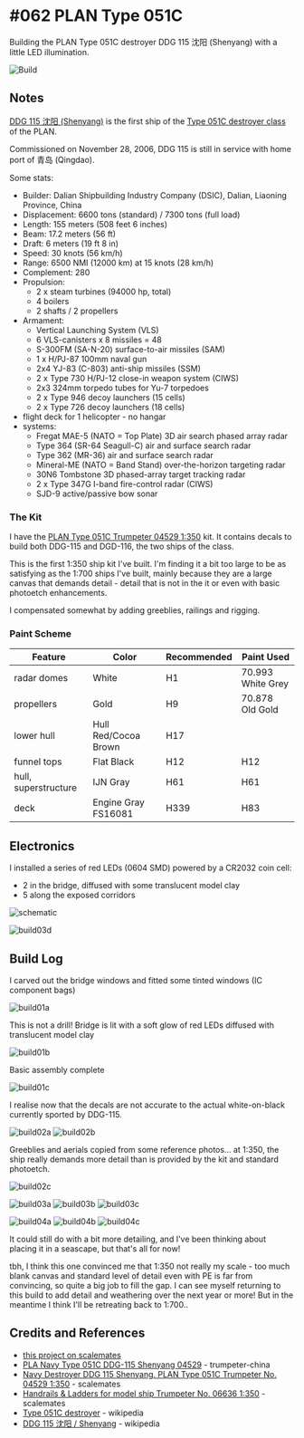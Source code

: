 # #062 PLAN Type 051C

Building the PLAN Type 051C destroyer DDG 115 沈阳 (Shenyang) with a little LED illumination.

![Build](./assets/Type051C_build.jpg?raw=true)

## Notes

[DDG 115 沈阳 (Shenyang)](https://en.wikipedia.org/wiki/Chinese_destroyer_Shenyang_(115))
is the first ship of the [Type 051C destroyer class](https://en.wikipedia.org/wiki/Type_051C_destroyer) of the PLAN.

Commissioned on November 28, 2006, DDG 115 is still in service with home port of 青岛 (Qingdao).

Some stats:

* Builder: Dalian Shipbuilding Industry Company (DSIC), Dalian, Liaoning Province, China
* Displacement: 6600 tons (standard) / 7300 tons (full load)
* Length: 155 meters (508 feet 6 inches)
* Beam: 17.2 meters (56 ft)
* Draft: 6 meters (19 ft 8 in)
* Speed: 30 knots (56 km/h)
* Range: 6500 NMI (12000 km) at 15 knots (28 km/h)
* Complement: 280
* Propulsion:
    * 2 x steam turbines (94000 hp, total)
    * 4 boilers
    * 2 shafts / 2 propellers
* Armament:
    * Vertical Launching System (VLS)
    * 6 VLS-canisters x 8 missiles = 48
    * S-300FM (SA-N-20) surface-to-air missiles (SAM)
    * 1 x H/PJ-87 100mm naval gun
    * 2x4 YJ-83 (C-803) anti-ship missiles (SSM)
    * 2 x Type 730 H/PJ-12 close-in weapon system (CIWS)
    * 2x3 324mm torpedo tubes for Yu-7 torpedoes
    * 2 x Type 946 decoy launchers (15 cells)
    * 2 x Type 726 decoy launchers (18 cells)
* flight deck for 1 helicopter - no hangar
* systems:
    * Fregat MAE-5 (NATO = Top Plate) 3D air search phased array radar
    * Type 364 (SR-64 Seagull-C) air and surface search radar
    * Type 362 (MR-36) air and surface search radar
    * Mineral-ME (NATO = Band Stand) over-the-horizon targeting radar
    * 30N6 Tombstone 3D phased-array target tracking radar
    * 2 x Type 347G I-band fire-control radar (CIWS)
    * SJD-9 active/passive bow sonar

### The Kit

I have the [PLAN Type 051C  Trumpeter 04529 1:350](https://www.scalemates.com/kits/trumpeter-04529-ddg-115-shenyang-plan--106439)
kit. It contains decals to build both DDG-115 and DGD-116, the two ships of the class.

This is the first 1:350 ship kit I've built. I'm finding it a bit too large to be as satisfying as the 1:700 ships I've built,
mainly because they are a large canvas that demands detail - detail that is not in the it or even with basic photoetch enhancements.

I compensated somewhat by adding greeblies, railings and rigging.

### Paint Scheme

| Feature              | Color                | Recommended | Paint Used        |
|----------------------|----------------------|-------------|-------------------|
| radar domes          | White                | H1          | 70.993 White Grey |
| propellers           | Gold                 | H9          | 70.878 Old Gold   |
| lower hull           | Hull Red/Cocoa Brown | H17         |                   |
| funnel tops          | Flat Black           | H12         | H12               |
| hull, superstructure | IJN Gray             | H61         | H61               |
| deck                 | Engine Gray FS16081  | H339        | H83               |

## Electronics

I installed a series of red LEDs (0604 SMD) powered by a CR2032 coin cell:

* 2 in the bridge, diffused with some translucent model clay
* 5 along the exposed corridors

![schematic](./assets/Type051C_schematic.jpg?raw=true)

![build03d](./assets/build03d.jpg?raw=true)

## Build Log

I carved out the bridge windows and fitted some tinted windows (IC component bags)

![build01a](./assets/build01a.jpg?raw=true)

This is not a drill! Bridge is lit with a soft glow of red LEDs diffused with translucent model clay

![build01b](./assets/build01b.jpg?raw=true)

Basic assembly complete

![build01c](./assets/build01c.jpg?raw=true)

I realise now that the decals are not accurate to the actual white-on-black currently sported by DDG-115.

![build02a](./assets/build02a.jpg?raw=true)
![build02b](./assets/build02b.jpg?raw=true)

Greeblies and aerials copied from some reference photos... at 1:350, the ship really demands more detail than is provided by the kit and standard photoetch.

![build02c](./assets/build02c.jpg?raw=true)

![build03a](./assets/build03a.jpg?raw=true)
![build03b](./assets/build03b.jpg?raw=true)
![build03c](./assets/build03c.jpg?raw=true)

![build04a](./assets/build04a.jpg?raw=true)
![build04b](./assets/build04b.jpg?raw=true)
![build04c](./assets/build04c.jpg?raw=true)

It could still do with a bit more detailing, and I've been thinking about placing it in a seascape, but that's all for now!

tbh, I think this one convinced me that 1:350 not really my scale - too much blank canvas and standard level of detail even with PE is far from convincing, so quite a big job to fill the gap. I can see myself returning to this build to add detail and weathering over the next year or more! But in the meantime I think I'll be retreating back to 1:700..

## Credits and References

* [this project on scalemates](https://www.scalemates.com/profiles/mate.php?id=74137&p=projects&project=126293)
* [PLA Navy Type 051C DDG-115 Shenyang 04529](http://www.trumpeter-china.com/index.php?g=home&m=product&a=show&id=1547&l=en) - trumpeter-china
* [Navy Destroyer DDG 115 Shenyang. PLAN Type 051C Trumpeter No. 04529 1:350](https://www.scalemates.com/kits/trumpeter-04529-ddg-115-shenyang-plan--106439) - scalemates
* [Handrails & Ladders for model ship Trumpeter  No. 06636 1:350](https://www.scalemates.com/kits/trumpeter-06636-handrails-and-ladders-model-ship--700010) - scalemates
* [Type 051C destroyer](https://en.wikipedia.org/wiki/Type_051C_destroyer) - wikipedia
* [DDG 115 沈阳 / Shenyang](https://en.wikipedia.org/wiki/Chinese_destroyer_Shenyang_(115)) - wikipedia
